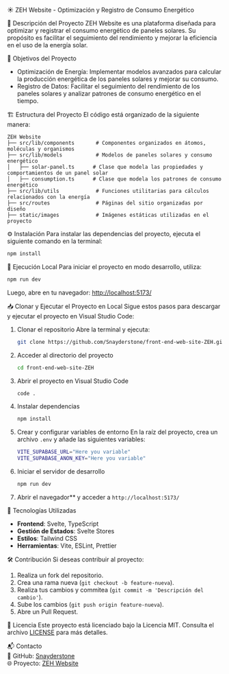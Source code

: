 ☀️ ZEH Website - Optimización y Registro de Consumo Energético

📌 Descripción del Proyecto
ZEH Website es una plataforma diseñada para optimizar y registrar el consumo energético de paneles solares. Su propósito es facilitar el seguimiento del rendimiento y mejorar la eficiencia en el uso de la energía solar.

🎯 Objetivos del Proyecto

- Optimización de Energía: Implementar modelos avanzados para calcular la producción energética de los paneles solares y mejorar su consumo.
- Registro de Datos: Facilitar el seguimiento del rendimiento de los paneles solares y analizar patrones de consumo energético en el tiempo.

🏗️ Estructura del Proyecto
El código está organizado de la siguiente manera:

```
ZEH Website
├── src/lib/components       # Componentes organizados en átomos, moléculas y organismos
├── src/lib/models           # Modelos de paneles solares y consumo energético
│   ├── solar-panel.ts      # Clase que modela las propiedades y comportamientos de un panel solar
│   ├── consumption.ts      # Clase que modela los patrones de consumo energético
├── src/lib/utils            # Funciones utilitarias para cálculos relacionados con la energía
├── src/routes               # Páginas del sitio organizadas por diseño
├── static/images            # Imágenes estáticas utilizadas en el proyecto
```

⚙️ Instalación
Para instalar las dependencias del proyecto, ejecuta el siguiente comando en la terminal:

```sh
npm install
```

🚀 Ejecución Local
Para iniciar el proyecto en modo desarrollo, utiliza:

```sh
npm run dev
```

Luego, abre en tu navegador: [http://localhost:5173/](http://localhost:5173/)

📥 Clonar y Ejecutar el Proyecto en Local
Sigue estos pasos para descargar y ejecutar el proyecto en Visual Studio Code:

1. Clonar el repositorio
   Abre la terminal y ejecuta:

   ```sh
   git clone https://github.com/Snayderstone/front-end-web-site-ZEH.git
   ```

2. Acceder al directorio del proyecto

   ```sh
   cd front-end-web-site-ZEH
   ```

3. Abrir el proyecto en Visual Studio Code

   ```sh
   code .
   ```

4. Instalar dependencias

   ```sh
   npm install
   ```

5. Crear y configurar variables de entorno
   En la raíz del proyecto, crea un archivo `.env` y añade las siguientes variables:

   ```sh
   VITE_SUPABASE_URL="Here you variable"
   VITE_SUPABASE_ANON_KEY="Here you variable"
   ```

6. Iniciar el servidor de desarrollo

   ```sh
   npm run dev
   ```

7. Abrir el navegador\*\* y acceder a `http://localhost:5173/`

📌 Tecnologías Utilizadas

- **Frontend**: Svelte, TypeScript
- **Gestión de Estados**: Svelte Stores
- **Estilos**: Tailwind CSS
- **Herramientas**: Vite, ESLint, Prettier

🛠️ Contribución
Si deseas contribuir al proyecto:

1. Realiza un fork del repositorio.
2. Crea una rama nueva (`git checkout -b feature-nueva`).
3. Realiza tus cambios y commitea (`git commit -m 'Descripción del cambio'`).
4. Sube los cambios (`git push origin feature-nueva`).
5. Abre un Pull Request.

📜 Licencia
Este proyecto está licenciado bajo la Licencia MIT. Consulta el archivo [LICENSE](LICENSE) para más detalles.

📬 Contacto  
🔗 GitHub: [Snayderstone](https://github.com/Snayderstone)  
🌐 Proyecto: [ZEH Website](https://github.com/Snayderstone/front-end-web-site-ZEH)
